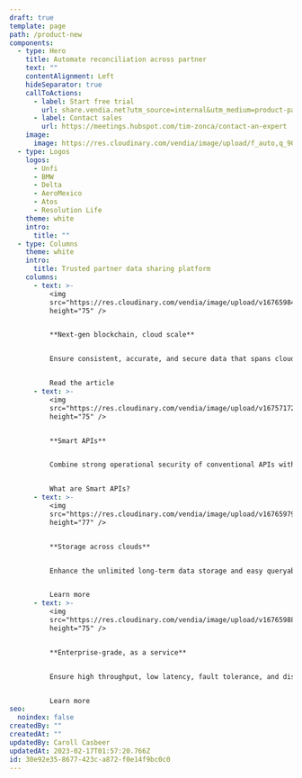 ```yaml
---
draft: true
template: page
path: /product-new
components:
  - type: Hero
    title: Automate reconciliation across partner
    text: ""
    contentAlignment: Left
    hideSeparator: true
    callToActions:
      - label: Start free trial
        url: share.vendia.net?utm_source=internal&utm_medium=product-page&utm_campaign=vendia
      - label: Contact sales
        url: https://meetings.hubspot.com/tim-zonca/contact-an-expert
    image:
      image: https://res.cloudinary.com/vendia/image/upload/f_auto,q_90/v1666829792/user-images.githubusercontent.com..107442245..198142583-7df66b47-19d7-404f-a78e-8b0443f57804.png
  - type: Logos
    logos:
      - Unfi
      - BMW
      - Delta
      - AeroMexico
      - Atos
      - Resolution Life
    theme: white
    intro:
      title: ""
  - type: Columns
    theme: white
    intro:
      title: Trusted partner data sharing platform
    columns:
      - text: >-
          <img
          src="https://res.cloudinary.com/vendia/image/upload/v1676598493/Website/Icons/Tech_48_omr85u.png"  class="image-float-center"
          height="75" />


          **Next-gen blockchain, cloud scale**


          Ensure consistent, accurate, and secure data that spans clouds, companies, and geographies by leveling up blockchain with cloud scale and low latency.


          Read the article
      - text: >-
          <img
          src="https://res.cloudinary.com/vendia/image/upload/v1675717208/Website/Icons/Frame_48095797_mzrbbn.png"  class="image-float-center"
          height="75" />


          **Smart APIs**


          Combine strong operational security of conventional APIs with the ability to easily model and evolve the data schema.


          What are Smart APIs?
      - text: >-
          <img
          src="https://res.cloudinary.com/vendia/image/upload/v1676597948/Website/Icons/Cloud_28_yacnll.png"  class="image-float-center"
          height="77" />


          **Storage across clouds**


          Enhance the unlimited long-term data storage and easy queryability of a conventional centralized database with storage for files and multi-cloud, cross-party data sharing.


          Learn more
      - text: >-
          <img
          src="https://res.cloudinary.com/vendia/image/upload/v1676598852/Website/Icons/Enterprise_Buildings_rq2o39.png"  class="image-float-center"
          height="75" />


          **Enterprise-grade, as a service**


          Ensure high throughput, low latency, fault tolerance, and disaster recovery across all your real-time data sharing – all with zero ops footprint.


          Learn more
seo:
  noindex: false
createdBy: ""
createdAt: ""
updatedBy: Caroll Casbeer
updatedAt: 2023-02-17T01:57:20.766Z
id: 30e92e35-8677-423c-a872-f0e14f9bc0c0
---
```

